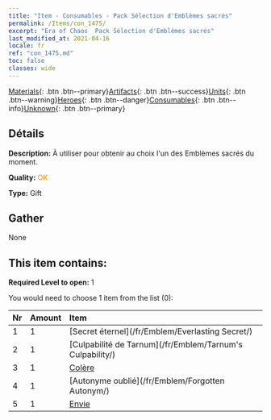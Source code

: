 ```yaml
---
title: "Item - Consumables - Pack Sélection d'Emblèmes sacrés"
permalink: /Items/con_1475/
excerpt: "Era of Chaos  Pack Sélection d'Emblèmes sacrés"
last_modified_at: 2021-04-16
locale: fr
ref: "con_1475.md"
toc: false
classes: wide
---
```

 [Materials](/fr/Items/){: .btn .btn--primary}[Artifacts](/fr/Items/Artifacts/){: .btn .btn--success}[Units](/fr/Items/Units/){: .btn .btn--warning}[Heroes](/fr/Items/Heroes/){: .btn .btn--danger}[Consumables](/fr/Items/Consumables/){: .btn .btn--info}[Unknown](/fr/Items/Unknown/){: .btn .btn--primary}

## Détails
 **Description:** À utiliser pour obtenir au choix l'un des Emblèmes sacrés du moment.

 **Quality:** <span style="color: #FF8C00">OK</span>

 **Type:** Gift

## Gather

  None

## This item contains:

 **Required Level to open:** 1

 You would need to choose 1 item from the list (0):

  | Nr | Amount |     Item    |
  |:---|:-------|:------------|
  | 1 | 1 | [Secret éternel](/fr/Emblem/Everlasting Secret/) |  | 
  | 2 | 1 | [Culpabilité de Tarnum](/fr/Emblem/Tarnum's Culpability/) |  | 
  | 3 | 1 | [Colère](/fr/Emblem/Anger/) |  | 
  | 4 | 1 | [Autonyme oublié](/fr/Emblem/Forgotten Autonym/) |  | 
  | 5 | 1 | [Envie](/fr/Emblem/Jealousy/) |  | 
